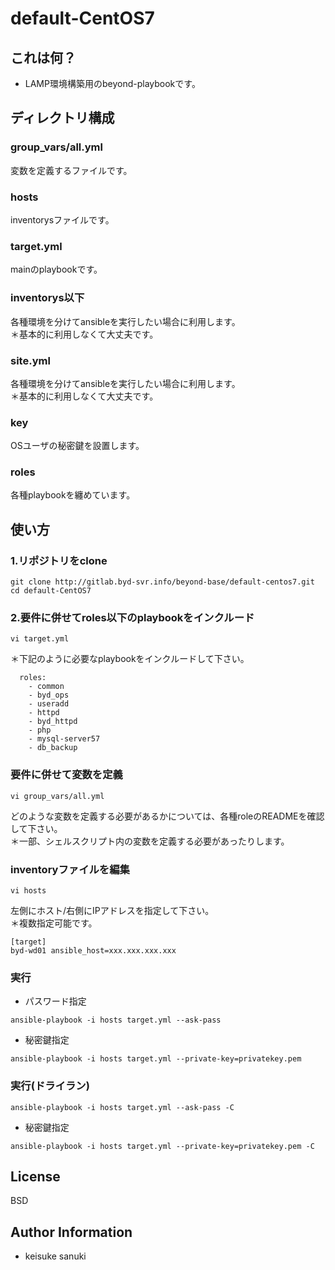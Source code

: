default-CentOS7
=========

## これは何？

- LAMP環境構築用のbeyond-playbookです。

## ディレクトリ構成

### group_vars/all.yml
変数を定義するファイルです。

### hosts
inventorysファイルです。

### target.yml
mainのplaybookです。

### inventorys以下
各種環境を分けてansibleを実行したい場合に利用します。  
＊基本的に利用しなくて大丈夫です。

### site.yml
各種環境を分けてansibleを実行したい場合に利用します。  
＊基本的に利用しなくて大丈夫です。

### key
OSユーザの秘密鍵を設置します。

### roles
各種playbookを纏めています。

## 使い方

### 1.リポジトリをclone

```
git clone http://gitlab.byd-svr.info/beyond-base/default-centos7.git
cd default-CentOS7
```

### 2.要件に併せてroles以下のplaybookをインクルード

```
vi target.yml
```

＊下記のように必要なplaybookをインクルードして下さい。

```
  roles:
    - common
    - byd_ops
    - useradd
    - httpd
    - byd_httpd
    - php
    - mysql-server57
    - db_backup
```

### 要件に併せて変数を定義

```
vi group_vars/all.yml
```

どのような変数を定義する必要があるかについては、各種roleのREADMEを確認して下さい。  
＊一部、シェルスクリプト内の変数を定義する必要があったりします。

### inventoryファイルを編集

```
vi hosts
```

左側にホスト/右側にIPアドレスを指定して下さい。  
＊複数指定可能です。

```
[target]
byd-wd01 ansible_host=xxx.xxx.xxx.xxx
```

### 実行


* パスワード指定

```
ansible-playbook -i hosts target.yml --ask-pass
```

* 秘密鍵指定

```
ansible-playbook -i hosts target.yml --private-key=privatekey.pem
```

### 実行(ドライラン)

```
ansible-playbook -i hosts target.yml --ask-pass -C
```

* 秘密鍵指定

```
ansible-playbook -i hosts target.yml --private-key=privatekey.pem -C
```

License
-------

BSD

Author Information
------------------

- keisuke sanuki 
